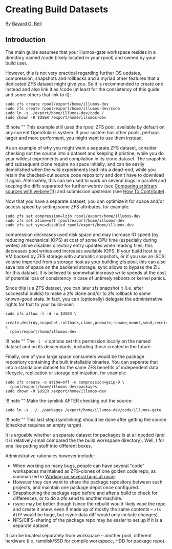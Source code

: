 # Creating Build Datasets

By [Bayard G. Bell]()

## Introduction

The main guide assumes that your illumos-gate workspace resides in a directory
named /code (likely located in your rpool) and owned by your build user.

However, this is not very practical regarding further OS updates, compression,
snapshots and rollbacks and a myriad other features that a dedicated ZFS
dataset might give you. So it is recommended to create one instead and also
link it as /code (at least for the consistency of this guide and some others
that link to it):

```
sudo zfs create rpool/export/home/illumos-dev
sudo zfs create rpool/export/home/illumos-dev/code
sudo ln -s ./export/home/illumos-dev/code /
sudo chown -R $USER /export/home/illumos-dev
```

!!! note ""
    This example still uses the rpool ZFS pool, available by default on any current OpenSolaris system. If your system has other pools, perhaps larger and more performant, you might want to use them instead.

As an example of why you might want a separate ZFS dataset, consider checking
out the source into a dataset and keeping it pristine, while you do your
wildest experiments and compilation in its clone dataset. The snapshot and
subsequent clone require no space initially, and can be easily demolished when
the wild experiments lead into a dead-end, while you retain the checked-out
source code repository and don't have to download it again. Alternately, this
can be used to work on several bugs in parallel and keeping the diffs separated
for further webrev (see [Comparing arbitrary sources with
webrev(1)](build-comp-webrev.md)) and submission upstream (see [How To
Contribute](../contributing/index.md)).

Now that you have a separate dataset, you can optimize it for space and/or
access speed by setting some ZFS attributes, for example:

```
sudo zfs set compression=lzjb rpool/export/home/illumos-dev
sudo zfs set atime=off rpool/export/home/illumos-dev
sudo zfs set sync=disabled rpool/export/home/illumos-dev
```

compression decreases used disk space and may increase IO speed (by reducing
mechanical IOPS) at cost of some CPU time (especially during writes) atime
disables directory entry updates when reading files; this decreases pool writes
and increases available IOPS. If your build host is a VM backed by ZFS storage
with automatic snapshots, or if you use an iSCSI volume imported from a storage
host as your building zfs pool, this can also save lots of space on the backend
storage.  sync allows to bypass the ZIL for this dataset. It is believed to
somewhat increase write speeds at the cost of potential loss of consistency in
case of untimely reboots or kernel panics.

Since this is a ZFS dataset, you can later zfs snapshot it (i.e. after
successful builds) to make a zfs clone and/or to zfs rollback to some
known-good state. In fact, you can (optionally) delegate the administrative
rights for that to your build-user:

```
sudo zfs allow -l -d -u $USER \
  create,destroy,snapshot,rollback,clone,promote,rename,mount,send,receive \
  rpool/export/home/illumos-dev
```

!!! note ""
    The `-l -d` options set this permission locally on the named dataset and on its descendants, including those created in the future.

Finally, one of your large space consumers would be the package repository
containing the built installable binaries. You can seperate that into a
standalone dataset for the same ZFS benefits of independent data lifecycle,
replication or storage optimization, for example:

```
sudo zfs create -o atime=off -o compression=gzip-9 \
  rpool/export/home/illumos-dev/packages
sudo chown -R $USER /export/home/illumos-dev
```
 
!!! note ""
    Make the symlink AFTER checking out the source:

```
sudo ln -s ../../packages /export/home/illumos-dev/code/illumos-gate
```

!!! note ""
    This last step (symlinking) should be done after getting the source (checkout requires an empty target).

It is arguable whether a separate dataset for packages is at all needed (and it
is relatively small compared the the build workspace directory). Well, I for
one like putting stuff into different boxes.

Administrative rationales however include:

* When working on many bugs, people can have several "code" workspaces maintained as ZFS-clones of one golden code repo, as summarized in [Working on several bugs at once]().
* However they can want to share the package repository between such projects, and maintain one package depot once configured.
* Snapshooting the package repo before and after a build to check for differences, or to do a zfs send to another machine.
* rsync may be better though (since the rebuild would likely wipe the repo and create it anew, even if made up of mostly the same contents – `zfs diff` would be huge, but rsync data diff would only include changes).
* NFS/CIFS-sharing of the package repo may be easier to set up if it is a separate dataset.

It can be located separately from workspace – another pool, different hardware (i.e. ramdisk/SSD for compile workspace, HDD for package repo).
